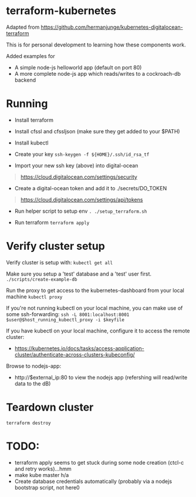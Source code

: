 # terraform-kubernetes
Adapted from https://github.com/hermanjunge/kubernetes-digitalocean-terraform

This is for personal development to learning how these components work.

Added examples for
* A simple node-js helloworld app (default on port 80)
* A more complete node-js app which reads/writes to a cockroach-db backend

# Running

* Install terraform
* Install cfssl and cfssljson (make sure they get added to your $PATH)
* Install kubectl 

* Create your key
```ssh-keygen -f ${HOME}/.ssh/id_rsa_tf```

* Import your new ssh key (above) into digital-ocean
> https://cloud.digitalocean.com/settings/security

* Create a digital-ocean token and add it to ./secrets/DO_TOKEN
> https://cloud.digitalocean.com/settings/api/tokens

* Run helper script to setup env
```. ./setup_terraform.sh```

* Run terraform
```terraform apply```

# Verify cluster setup

Verify cluster is setup with:
```kubectl get all```

Make sure you setup a 'test' database and a 'test' user first.
```./scripts/create-example-db```

Run the proxy to get access to the kubernetes-dashboard from your local machine
```kubectl proxy```

If you're not running kubectl on your local machine, you can make use of some ssh-forwarding:
```ssh -L 8001:localhost:8001 $user@$host_running_kubectl_proxy -i $keyfile```

If you have kubectl on your local machine, configure it to access the remote cluster:
* https://kubernetes.io/docs/tasks/access-application-cluster/authenticate-across-clusters-kubeconfig/

Browse to nodejs-app:
* http://$external_ip:80 to view the nodejs app (refershing will read/write data to the dB)

# Teardown cluster
```terraform destroy```

# TODO:
* terraform apply seems to get stuck during some node creation (ctcl-c and retry works)...hmm
* make kube master h/a 
* Create database credentials automatically (probably via a nodejs bootstrap script, not here0

